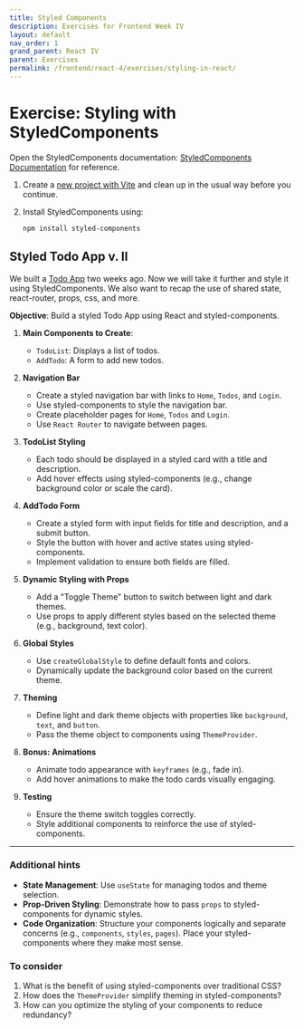 ```yaml
---
title: Styled Components
description: Exercises for Frontend Week IV
layout: default
nav_order: 1
grand_parent: React IV
parent: Exercises
permalink: /frontend/react-4/exercises/styling-in-react/
---
```


# Exercise: Styling with StyledComponents

Open the StyledComponents documentation: [StyledComponents Documentation](https://styled-components.com/docs) for reference.

1. Create a [new project with Vite](../../../toolbox/react/vite.md) and clean up in the usual way before you continue.
2. Install StyledComponents using:

      ```bash
      npm install styled-components
      ```

## Styled Todo App v. II

We built a [Todo App](../../react_2/exercises/react_shared_state.md) two weeks ago. Now we will take it further and style it using StyledComponents. We also want to recap the use of shared state, react-router, props, css, and more.

**Objective**: Build a styled Todo App using React and styled-components.

1. **Main Components to Create**:
   - `TodoList`: Displays a list of todos.
   - `AddTodo`: A form to add new todos.

2. **Navigation Bar**

   - Create a styled navigation bar with links to `Home`, `Todos`, and `Login`.
   - Use styled-components to style the navigation bar.
   - Create placeholder pages for `Home`, `Todos` and `Login`.
   - Use `React Router` to navigate between pages.

3. **TodoList Styling**

   - Each todo should be displayed in a styled card with a title and description.
   - Add hover effects using styled-components (e.g., change background color or scale the card).

4. **AddTodo Form**

   - Create a styled form with input fields for title and description, and a submit button.
   - Style the button with hover and active states using styled-components.
   - Implement validation to ensure both fields are filled.

5. **Dynamic Styling with Props**

   - Add a "Toggle Theme" button to switch between light and dark themes.
   - Use props to apply different styles based on the selected theme (e.g., background, text color).

6. **Global Styles**

   - Use `createGlobalStyle` to define default fonts and colors.
   - Dynamically update the background color based on the current theme.

7. **Theming**

   - Define light and dark theme objects with properties like `background`, `text`, and `button`.
   - Pass the theme object to components using `ThemeProvider`.

8. **Bonus: Animations**

   - Animate todo appearance with `keyframes` (e.g., fade in).
   - Add hover animations to make the todo cards visually engaging.

9. **Testing**

   - Ensure the theme switch toggles correctly.
   - Style additional components to reinforce the use of styled-components.

---

### Additional hints

- **State Management**: Use `useState` for managing todos and theme selection.
- **Prop-Driven Styling**: Demonstrate how to pass `props` to styled-components for dynamic styles.
- **Code Organization**: Structure your components logically and separate concerns (e.g., `components`, `styles`, `pages`). Place your styled-components where they make most sense.

### To consider

1. What is the benefit of using styled-components over traditional CSS?
2. How does the `ThemeProvider` simplify theming in styled-components?
3. How can you optimize the styling of your components to reduce redundancy?
